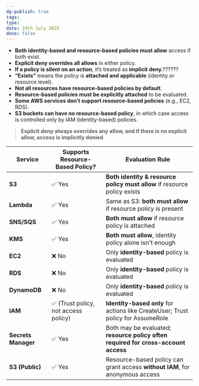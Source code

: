 ```yaml
---
dg-publish: true
tags: 
type: 
date: 19th July 2025
done: false
---
```

- **Both identity-based and resource-based policies must allow** access if both exist.
- **Explicit deny overrides all allows** in either policy.
- **If a policy is silent on an action**, it’s treated as **implicit deny**.??????
- **“Exists”** means the policy is **attached and applicable** (identity or resource level).
- **Not all resources have resource-based policies by default**.
- **Resource-based policies must be explicitly attached** to be evaluated.
- **Some AWS services don’t support resource-based policies** (e.g., EC2, RDS).
- **S3 buckets can have no resource-based policy**, in which case access is controlled only by IAM (identity-based) policies.
> **Explicit deny always overrides any allow, and if there is no explicit allow, access is implicitly denied**

| **Service**         | **Supports Resource-Based Policy?** | **Evaluation Rule**                                                                |
| ------------------- | ----------------------------------- | ---------------------------------------------------------------------------------- |
| **S3**              | ✅ Yes                               | **Both identity & resource policy must allow** if resource policy exists           |
| **Lambda**          | ✅ Yes                               | Same as S3: **both must allow** if resource policy is present                      |
| **SNS/SQS**         | ✅ Yes                               | **Both must allow** if resource policy is attached                                 |
| **KMS**             | ✅ Yes                               | **Both must allow**, identity policy alone isn't enough                            |
| **EC2**             | ❌ No                                | Only **identity-based** policy is evaluated                                        |
| **RDS**             | ❌ No                                | Only **identity-based** policy is evaluated                                        |
| **DynamoDB**        | ❌ No                                | Only **identity-based** policy is evaluated                                        |
| **IAM**             | ✅ (Trust policy, not access policy) | **Identity-based only** for actions like CreateUser; Trust policy for AssumeRole   |
| **Secrets Manager** | ✅ Yes                               | Both may be evaluated; **resource policy often required for cross-account access** |
| **S3 (Public)**     | ✅ Yes                               | Resource-based policy can grant access **without IAM**, for anonymous access       |